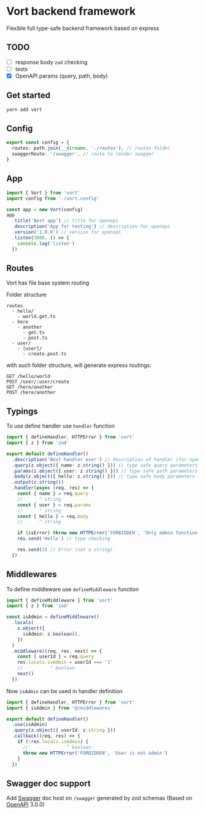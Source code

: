 # Vort backend framework

Flexible full type-safe backend framework based on express

## TODO

- [ ] response body `zod` checking
- [ ] tests
- [x] OpenAPI params (query, path, body)

## Get started

```bash
yarn add vort
```

## Config

```typescript
export const config = {
  routes: path.join(__dirname, './routes'), // routes folder
  swaggerRoute: '/swagger', // route to render swagger
}
```

## App

```typescript
import { Vort } from 'vort'
import config from './vort.config'

const app = new Vort(config)
app
  .title('Best app') // title for openapi
  .description('App for testing') // description for openapi
  .version('1.0.0') // version for openapi
  .listen(3000, () => {
    console.log('listen')
  })
```

## Routes

Vort has file base system routing

Folder structure

```text
routes
  - hello/
    - world.get.ts
  - here
    - another
      - get.ts
      - post.ts
  - user/
    - [user]/
      - create.post.ts
```

with such folder structure, will generate express routings:

```text
GET /hello/world
POST /user/:user/create
GET /here/another
POST /here/another
```

## Typings

To use define handler use `handler` function

```typescript
import { defineHandler, HTTPError } from 'vort'
import { z } from 'zod'

export default defineHandler()
  .description('Best handler ever') // description of handler (for openapi generator)
  .query(z.object({ name: z.string() })) // type safe query parameters
  .params(z.object({ user: z.string() })) // type safe path parameters
  .body(z.object({ hello: z.string() })) // type safe body parameters
  .output(z.string())
  .handler(async (req, res) => {
    const { name } = req.query
    //      ^ string
    const { user } = req.params
    //      ^ string
    const { hello } = req.body
    //      ^ string

    if (isError) throw new HTTPError('FORBIDDEN', 'Only admin function')
    res.send('Hello') // type checking

    res.send(3) // Error (not a string)
  })
```

## Middlewares

To define middleware use `defineMiddleware` function

```typescript
import { defineMiddleware } from 'vort'
import { z } from 'zod'

const isAdmin = defineMiddleware()
  .locals(
    z.object({
      isAdmin: z.boolean(),
    })
  )
  .middleware((req, res, next) => {
    const { userId } = req.query
    res.locals.isAdmin = userId === '1'
    //          ^ boolean
    next()
  })
```

Now `isAdmin` can be used in handler definition

```typescript
import { defineHandler, HTTPError } from 'vort'
import { isAdmin } from '@/middlewares'

export default defineHandler()
  .use(isAdmin)
  .query(z.object({ userId: z.string }))
  .callback((req, res) => {
    if (!res.locals.isAdmin) {
      //              ^ boolean
      throw new HTTPError('FORBIDDEN', 'User is not admin')
    }
  })
```

## Swagger doc support

Add [Swagger](https://swagger.io/) doc host on `/swagger` generated by zod schemas (Based on [OpenAPI](https://www.openapis.org/) 3.0.0)
